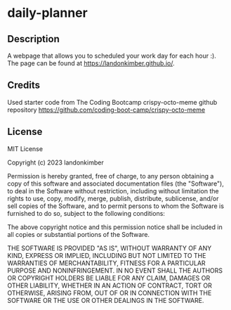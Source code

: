 # daily-planner

## Description
A webpage that allows you to scheduled your work day for each hour :). The page can be found at https://landonkimber.github.io/.

## Credits
Used starter code from The Coding Bootcamp crispy-octo-meme github repository https://github.com/coding-boot-camp/crispy-octo-meme


## License
MIT License

Copyright (c) 2023 landonkimber

Permission is hereby granted, free of charge, to any person obtaining a copy
of this software and associated documentation files (the "Software"), to deal
in the Software without restriction, including without limitation the rights
to use, copy, modify, merge, publish, distribute, sublicense, and/or sell
copies of the Software, and to permit persons to whom the Software is
furnished to do so, subject to the following conditions:

The above copyright notice and this permission notice shall be included in all
copies or substantial portions of the Software.

THE SOFTWARE IS PROVIDED "AS IS", WITHOUT WARRANTY OF ANY KIND, EXPRESS OR
IMPLIED, INCLUDING BUT NOT LIMITED TO THE WARRANTIES OF MERCHANTABILITY,
FITNESS FOR A PARTICULAR PURPOSE AND NONINFRINGEMENT. IN NO EVENT SHALL THE
AUTHORS OR COPYRIGHT HOLDERS BE LIABLE FOR ANY CLAIM, DAMAGES OR OTHER
LIABILITY, WHETHER IN AN ACTION OF CONTRACT, TORT OR OTHERWISE, ARISING FROM,
OUT OF OR IN CONNECTION WITH THE SOFTWARE OR THE USE OR OTHER DEALINGS IN THE
SOFTWARE.